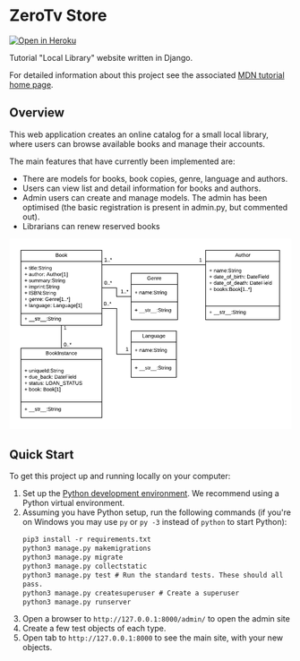 # ZeroTv Store

[![Open in Heroku](https://gitpod.io/button/open-in-gitpod.svg)](https://django-locallibrary-tutorial.herokuapp.com/catalog/)

Tutorial "Local Library" website written in Django.

For detailed information about this project see the associated [MDN tutorial home page](https://developer.mozilla.org/en-US/docs/Learn/Server-side/Django/Tutorial_local_library_website).

## Overview

This web application creates an online catalog for a small local library, where users can browse available books and manage their accounts.

The main features that have currently been implemented are:

* There are models for books, book copies, genre, language and authors.
* Users can view list and detail information for books and authors.
* Admin users can create and manage models. The admin has been optimised (the basic registration is present in admin.py, but commented out).
* Librarians can renew reserved books

![Local Library Model](https://raw.githubusercontent.com/mdn/django-locallibrary-tutorial/master/catalog/static/images/local_library_model_uml.png)


## Quick Start

To get this project up and running locally on your computer:
1. Set up the [Python development environment](https://developer.mozilla.org/en-US/docs/Learn/Server-side/Django/development_environment).
   We recommend using a Python virtual environment.
1. Assuming you have Python setup, run the following commands (if you're on Windows you may use `py` or `py -3` instead of `python` to start Python):
   ```
   pip3 install -r requirements.txt
   python3 manage.py makemigrations
   python3 manage.py migrate
   python3 manage.py collectstatic
   python3 manage.py test # Run the standard tests. These should all pass.
   python3 manage.py createsuperuser # Create a superuser
   python3 manage.py runserver
   ```
1. Open a browser to `http://127.0.0.1:8000/admin/` to open the admin site
1. Create a few test objects of each type.
1. Open tab to `http://127.0.0.1:8000` to see the main site, with your new objects.